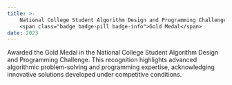 ```yaml
---
title: >-
    National College Student Algorithm Design and Programming Challenge
    <span class="badge badge-pill badge-info">Gold Medal</span>
date: 2023
---
```

Awarded the Gold Medal in the National College Student Algorithm Design and Programming Challenge. This recognition highlights advanced algorithmic problem-solving and programming expertise, acknowledging innovative solutions developed under competitive conditions.
